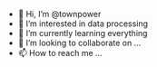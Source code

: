 - 👋 Hi, I’m @townpower
- 👀 I’m interested in data processing
- 🌱 I’m currently learning everything
- 💞️ I’m looking to collaborate on ...
- 📫 How to reach me ...

<!---
townpower/townpower is a ✨ special ✨ repository because its `README.md` (this file) appears on your GitHub profile.
You can click the Preview link to take a look at your changes.
--->
